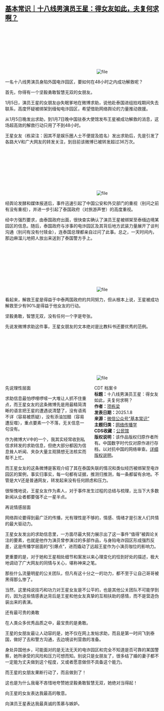 <!--1736258697000-->
[基本常识｜十八线男演员王星：得女友如此，夫复何求啊？](https://chinadigitaltimes.net/chinese/714740.html)
------

<p><img decoding="async" src="data:image/svg+xml,%3Csvg%20xmlns='http://www.w3.org/2000/svg'%20viewBox='0%200%200%200'%3E%3C/svg%3E" alt="file" data-lazy-src="https://chinadigitaltimes.net/chinese/files/2025/01/image-1736269342151.png"><noscript><img decoding="async" src="https://chinadigitaltimes.net/chinese/files/2025/01/image-1736269342151.png" alt="file"></noscript></p><p>一名十八线男演员身陷外国电诈园区，要如何在48小时之内成功解救呢？</p><p>首先，你得有一个坚毅勇敢智慧无双的女朋友。</p><p>1月5日，演员王星的女朋友@失眠爹地在微博求助，说他赴泰国进组拍戏期间失去联系，高度怀疑被绑架到缅甸电诈园区，希望借助网络舆论的力量推动救援。</p><p>从1月5日晚发出求助，到1月7日晚中国驻泰大使馆发布王星被成功解救的消息，这场超高效的解救行动只用了不到48小时。</p><p>王星女友（栋梁注：因其不是娱乐圈人士不便提及姓名）发出求助后，先是引发了各路大V和广大网友的转发关注，到目前该微博已被转发超过36万次。</p><p><img decoding="async" src="data:image/svg+xml,%3Csvg%20xmlns='http://www.w3.org/2000/svg'%20viewBox='0%200%200%200'%3E%3C/svg%3E" alt="file" data-lazy-src="https://chinadigitaltimes.net/chinese/files/2025/01/image-1736269132841.png"><noscript><img decoding="async" src="https://chinadigitaltimes.net/chinese/files/2025/01/image-1736269132841.png" alt="file"></noscript></p><p>经舆论发酵和媒体报道后，事件迅速引起了中国公安和外交部门的重视（别问之前有没有重视），并进一步引起了泰国政府（对旅游声誉）的高度重视。</p><p>经中方强烈要求，由泰国政府出面，很快查实确认了演员王星被绑架至泰缅边境某园区的信息。随后，泰国政府与涉事的电诈园区及其背后地方武装力量展开了谈判沟通（别问有没有付赎金），连泰国总理都亲自过问了此事。总之，一天时间内，那边麻溜儿地把人放出来送到了泰国警方手上。</p><p><img decoding="async" src="data:image/svg+xml,%3Csvg%20xmlns='http://www.w3.org/2000/svg'%20viewBox='0%200%200%200'%3E%3C/svg%3E" alt="file" data-lazy-src="https://chinadigitaltimes.net/chinese/files/2025/01/image-1736269168817.png"><noscript><img decoding="async" src="https://chinadigitaltimes.net/chinese/files/2025/01/image-1736269168817.png" alt="file"></noscript></p><p>看起来，解救王星是得益于中泰两国政府的共同努力，但从根本上说，王星被成功解救至少有90%是得益于他女友的行动。</p><p>坚毅勇敢，智慧无双，没有任何一个字是夸张。</p><p>先说发微博求助这件事，王星女朋友的文本绝对是比教科书还要优秀的范例。</p><p><img decoding="async" src="data:image/svg+xml,%3Csvg%20xmlns='http://www.w3.org/2000/svg'%20viewBox='0%200%200%200'%3E%3C/svg%3E" alt="file" data-lazy-src="https://chinadigitaltimes.net/chinese/files/2025/01/image-1736269185789.png"><noscript><img decoding="async" src="https://chinadigitaltimes.net/chinese/files/2025/01/image-1736269185789.png" alt="file"></noscript></p><div style="width:42%;float:right;padding-left:20px;"><div class="su-spoiler su-spoiler-style-fancy su-spoiler-icon-chevron-circle" data-scroll-offset="0" data-anchor-in-url="no"><div class="su-spoiler-title" tabindex="0" role="button"><span class="su-spoiler-icon"></span>CDT 档案卡</div><div class="su-spoiler-content su-u-clearfix su-u-trim"><strong>标题：</strong>十八线男演员王星：得女友如此，夫复何求啊？<br><strong>作者：</strong><a href="https://chinadigitaltimes.net/space/基本常识" target="_blank">项栋梁</a><br><strong>发表日期：</strong>2025.1.8<br><strong>来源：</strong><a href="https://web.archive.org/web/*/https://mp.weixin.qq.com/s/G4j_wV_sU81dczhsScA49Q" target="_blank">微信公众号“基本常识”</a><br><strong>主题归类：</strong><a href="https://chinadigitaltimes.net/space/网络传播学" target="_blank">网络传播学</a><br><strong>CDS收藏：</strong><a href="https://chinadigitaltimes.net/space/%E5%85%AC%E6%B0%91%E9%A6%86" target="_blank" rel="noopener">公民馆</a><br><strong>版权说明：</strong>该作品版权归原作者所有。中国数字时代仅对原作进行存档，以对抗中国的网络审查。<a href="https://chinadigitaltimes.net/chinese/copyright">详细版权说明</a>。</div></div></div><p>先说理性层面</p><p>求助信息最怕啰哩啰嗦一大堆让人抓不住重点，而王星女友的这条微博先是用最精简清晰的语言把王星的遭遇说清楚了，没有语焉不详（容易被质疑），没有添油加醋（容易遭反噬），重点要素一个不落，无关信息一句没有。</p><p>作为微博大V中的一个，我其实经常收到私信求转发的求助信息，但绝大部分都因为信息耸人听闻、夹杂大量主观猜想无法核实而帮不上忙。</p><p>而王星女友的这条微博是客观介绍了其在泰国失联的情况和类似经历被绑架至电诈园区的案例，事实归事实，每一句都有证据，推测归推测，每一条都留有余地。不管是大V还是普通网友，转发起来没有任何顾虑和压力。</p><p>很惭愧地说，王星女友作为素人，对于事件发生过程的总结与梳理，比当下大多数新闻从业者都要强不止一星半点。</p><p>再说情感层面</p><p>网络舆论要得到最广泛的传播，光有理性是不够的，情感、情绪才是引发人们共情的最大驱动力。</p><p>王星女友发出的求助信息里，一方面尽最大努力展示出了这一事件“值得”被舆论关注的要素，也就是他作为演员曾参演过的多部作品，与身陷电诈园区形成强烈反差，这是传播学层面的“引爆点”，进而撬动了远超王星作为小演员咖位的影响力。</p><p>更重要的是，对于她和王星相处细节和案发以来心理变化的恰到好处的描述，极大地调动了广大网友的同情与关心，堪称神来之笔。</p><p>那些什么流量明星的公关团队，但凡有这十分之一的功力，都不至于让自己哥哥被黑得那么惨了。</p><p>当然，这里纯说技巧和功力对王星女友是不公平的，也是其他公关团队不可能学到的，因为这些情感表达背后是王星和他女友真挚的互相扶助的感情，而不是营造伪装出来的表演。</p><p>还有最可贵的勇敢</p><p>在人类众多优秀品质之中，最宝贵的是勇敢。</p><p>王星的女朋友最让人动容的是，她不仅在网上发帖求助，而且是第一时间飞到泰国，做好了去和警方沟通，去边境谈判营救的准备。</p><p>身处异国他乡，可能面对的是无法无天的电诈园区和完全不知道是否可靠的某国警察，她所承受的风险和压力可想而知。别说只是女朋友了，很多结了婚的妻子都不一定能为丈夫做到这个程度，又或者愿意做但不具备这个能力。</p><p>而王星的女朋友果断行动了，而且做到了！</p><p>这也是为什么我毫不吝惜地夸赞她坚毅勇敢智慧无双，她绝对当得起！</p><p>向王星的女友表达我最高的敬意。</p><p>向演员王星表达我最真诚的羡慕与嫉妒。</p><div class="addtoany_share_save_container addtoany_content addtoany_content_bottom"><div class="a2a_kit a2a_kit_size_32 addtoany_list" data-a2a-url="https://chinadigitaltimes.net/chinese/714740.html" data-a2a-title="基本常识｜十八线男演员王星：得女友如此，夫复何求啊？"><a class="a2a_button_facebook" href="https://www.addtoany.com/add_to/facebook?linkurl=https%3A%2F%2Fchinadigitaltimes.net%2Fchinese%2F714740.html&amp;linkname=%E5%9F%BA%E6%9C%AC%E5%B8%B8%E8%AF%86%EF%BD%9C%E5%8D%81%E5%85%AB%E7%BA%BF%E7%94%B7%E6%BC%94%E5%91%98%E7%8E%8B%E6%98%9F%EF%BC%9A%E5%BE%97%E5%A5%B3%E5%8F%8B%E5%A6%82%E6%AD%A4%EF%BC%8C%E5%A4%AB%E5%A4%8D%E4%BD%95%E6%B1%82%E5%95%8A%EF%BC%9F" title="Facebook" rel="nofollow noopener" target="_blank"></a><a class="a2a_button_twitter" href="https://www.addtoany.com/add_to/twitter?linkurl=https%3A%2F%2Fchinadigitaltimes.net%2Fchinese%2F714740.html&amp;linkname=%E5%9F%BA%E6%9C%AC%E5%B8%B8%E8%AF%86%EF%BD%9C%E5%8D%81%E5%85%AB%E7%BA%BF%E7%94%B7%E6%BC%94%E5%91%98%E7%8E%8B%E6%98%9F%EF%BC%9A%E5%BE%97%E5%A5%B3%E5%8F%8B%E5%A6%82%E6%AD%A4%EF%BC%8C%E5%A4%AB%E5%A4%8D%E4%BD%95%E6%B1%82%E5%95%8A%EF%BC%9F" title="Twitter" rel="nofollow noopener" target="_blank"></a><a class="a2a_button_telegram" href="https://www.addtoany.com/add_to/telegram?linkurl=https%3A%2F%2Fchinadigitaltimes.net%2Fchinese%2F714740.html&amp;linkname=%E5%9F%BA%E6%9C%AC%E5%B8%B8%E8%AF%86%EF%BD%9C%E5%8D%81%E5%85%AB%E7%BA%BF%E7%94%B7%E6%BC%94%E5%91%98%E7%8E%8B%E6%98%9F%EF%BC%9A%E5%BE%97%E5%A5%B3%E5%8F%8B%E5%A6%82%E6%AD%A4%EF%BC%8C%E5%A4%AB%E5%A4%8D%E4%BD%95%E6%B1%82%E5%95%8A%EF%BC%9F" title="Telegram" rel="nofollow noopener" target="_blank"></a><a class="a2a_button_reddit" href="https://www.addtoany.com/add_to/reddit?linkurl=https%3A%2F%2Fchinadigitaltimes.net%2Fchinese%2F714740.html&amp;linkname=%E5%9F%BA%E6%9C%AC%E5%B8%B8%E8%AF%86%EF%BD%9C%E5%8D%81%E5%85%AB%E7%BA%BF%E7%94%B7%E6%BC%94%E5%91%98%E7%8E%8B%E6%98%9F%EF%BC%9A%E5%BE%97%E5%A5%B3%E5%8F%8B%E5%A6%82%E6%AD%A4%EF%BC%8C%E5%A4%AB%E5%A4%8D%E4%BD%95%E6%B1%82%E5%95%8A%EF%BC%9F" title="Reddit" rel="nofollow noopener" target="_blank"></a><a class="a2a_button_whatsapp" href="https://www.addtoany.com/add_to/whatsapp?linkurl=https%3A%2F%2Fchinadigitaltimes.net%2Fchinese%2F714740.html&amp;linkname=%E5%9F%BA%E6%9C%AC%E5%B8%B8%E8%AF%86%EF%BD%9C%E5%8D%81%E5%85%AB%E7%BA%BF%E7%94%B7%E6%BC%94%E5%91%98%E7%8E%8B%E6%98%9F%EF%BC%9A%E5%BE%97%E5%A5%B3%E5%8F%8B%E5%A6%82%E6%AD%A4%EF%BC%8C%E5%A4%AB%E5%A4%8D%E4%BD%95%E6%B1%82%E5%95%8A%EF%BC%9F" title="WhatsApp" rel="nofollow noopener" target="_blank"></a><a class="a2a_button_email" href="https://www.addtoany.com/add_to/email?linkurl=https%3A%2F%2Fchinadigitaltimes.net%2Fchinese%2F714740.html&amp;linkname=%E5%9F%BA%E6%9C%AC%E5%B8%B8%E8%AF%86%EF%BD%9C%E5%8D%81%E5%85%AB%E7%BA%BF%E7%94%B7%E6%BC%94%E5%91%98%E7%8E%8B%E6%98%9F%EF%BC%9A%E5%BE%97%E5%A5%B3%E5%8F%8B%E5%A6%82%E6%AD%A4%EF%BC%8C%E5%A4%AB%E5%A4%8D%E4%BD%95%E6%B1%82%E5%95%8A%EF%BC%9F" title="Email" rel="nofollow noopener" target="_blank"></a><a class="a2a_button_copy_link" href="https://www.addtoany.com/add_to/copy_link?linkurl=https%3A%2F%2Fchinadigitaltimes.net%2Fchinese%2F714740.html&amp;linkname=%E5%9F%BA%E6%9C%AC%E5%B8%B8%E8%AF%86%EF%BD%9C%E5%8D%81%E5%85%AB%E7%BA%BF%E7%94%B7%E6%BC%94%E5%91%98%E7%8E%8B%E6%98%9F%EF%BC%9A%E5%BE%97%E5%A5%B3%E5%8F%8B%E5%A6%82%E6%AD%A4%EF%BC%8C%E5%A4%AB%E5%A4%8D%E4%BD%95%E6%B1%82%E5%95%8A%EF%BC%9F" title="Copy Link" rel="nofollow noopener" target="_blank"></a><a class="a2a_dd addtoany_share_save addtoany_share" href="https://www.addtoany.com/share"></a></div></div>
